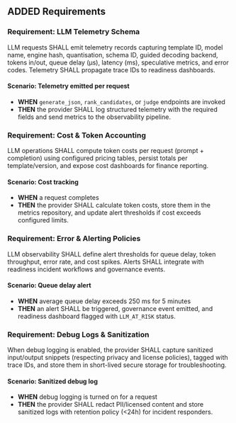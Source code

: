 ## ADDED Requirements
### Requirement: LLM Telemetry Schema
LLM requests SHALL emit telemetry records capturing template ID, model name, engine hash, quantisation, schema ID, guided decoding backend, tokens in/out, queue delay (µs), latency (ms), speculative metrics, and error codes. Telemetry SHALL propagate trace IDs to readiness dashboards.

#### Scenario: Telemetry emitted per request
- **WHEN** `generate_json`, `rank_candidates`, or `judge` endpoints are invoked
- **THEN** the provider SHALL log structured telemetry with the required fields and send metrics to the observability pipeline.

### Requirement: Cost & Token Accounting
LLM operations SHALL compute token costs per request (prompt + completion) using configured pricing tables, persist totals per template/version, and expose cost dashboards for finance reporting.

#### Scenario: Cost tracking
- **WHEN** a request completes
- **THEN** the provider SHALL calculate token costs, store them in the metrics repository, and update alert thresholds if cost exceeds configured limits.

### Requirement: Error & Alerting Policies
LLM observability SHALL define alert thresholds for queue delay, token throughput, error rate, and cost spikes. Alerts SHALL integrate with readiness incident workflows and governance events.

#### Scenario: Queue delay alert
- **WHEN** average queue delay exceeds 250 ms for 5 minutes
- **THEN** an alert SHALL be triggered, governance event emitted, and readiness dashboard flagged with `LLM_AT_RISK` status.

### Requirement: Debug Logs & Sanitization
When debug logging is enabled, the provider SHALL capture sanitized input/output snippets (respecting privacy and license policies), tagged with trace IDs, and store them in short-lived secure storage for troubleshooting.

#### Scenario: Sanitized debug log
- **WHEN** debug logging is turned on for a request
- **THEN** the provider SHALL redact PII/licensed content and store sanitized logs with retention policy (<24h) for incident responders.
